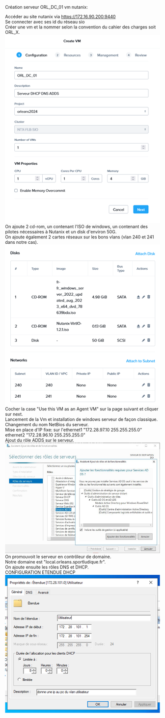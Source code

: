 Création serveur ORL_DC_01 vm nutanix:

Accéder au site nutanix via https://172.16.90.200:9440
</br>
Se connecter avec ses id du réseau sio
</br>
Créer une vm et la nommer selon la convention du cahier des charges soit ORL_X.
</br>
![Create VM](createvm.png)
</br>
On ajoute 2 cd-rom, un contenant l'ISO de windows, un contenant des pilotes nécessaires à Nutanix et un disk d'environ 50G.
</br>
On ajoute également 2 cartes réseaux sur les bons vlans (vlan 240 et 241 dans notre cas).
</br>
![Create VM2](createvm2.png)
</br>
Cocher la case "Use this VM as an Agent VM" sur la page suivant et cliquer sur next.
</br>
Lancement de la Vm et installation de windows serveur de façon classique.
</br>
Changement du nom NetBios du serveur.
</br>
Mise en place d'IP fixe: sur l'ethernet1 "172.28.97.10 255.255.255.0" ethernet2 "172.28.96.10 255.255.255.0"
</br>
Ajout du rôle ADDS sur le serveur.
</br>
![Create VM](ADDS.png)
</br>
On promouvoit le serveur en contrôleur de domaine.
</br>
Notre domaine est "local.orleans.sportludique.fr".
</br>
On ajoute ensuite les rôles DNS et DHCP.
</br>
CONFIGURATION ETENDUE DHCP
</br>
![Etendue DHCP](etendue.PNG)
